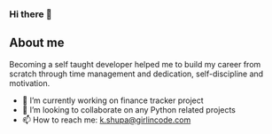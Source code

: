 ### Hi there 👋

## About me

  Becoming a self taught developer helped me to build my career from scratch through time management and dedication, self-discipline and motivation.


- 🔭 I’m currently working on finance tracker project
- 👯 I’m looking to collaborate on any Python related projects
- 📫 How to reach me: k.shupa@girlincode.com


